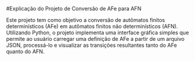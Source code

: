 #Explicação do Projeto de Conversão de AFe para AFN

Este projeto tem como objetivo a conversão de autômatos finitos determinísticos (AFe) em autômatos finitos não determinísticos (AFN). Utilizando Python, o projeto implementa uma interface gráfica simples que permite ao usuário carregar uma definição de AFe a partir de um arquivo JSON, processá-lo e visualizar as transições resultantes tanto do AFe quanto do AFN.
